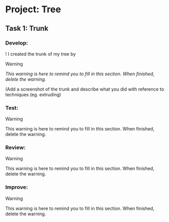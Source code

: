 # Project: Tree
## Task 1: Trunk
### Develop:
!
I created the trunk of my tree by 
> [!WARNING]
> *This warning is here to remind you to fill in this section. When finished, delete the warning.*
> 
> (Add a screenshot of the trunk and describe what you did with reference to techniques (eg. extruding)

### Test:
> [!WARNING]
> This warning is here to remind you to fill in this section. When finished, delete the warning.

### Review:
> [!WARNING]
> This warning is here to remind you to fill in this section. When finished, delete the warning.

### Improve:
> [!WARNING]
> This warning is here to remind you to fill in this section. When finished, delete the warning.

